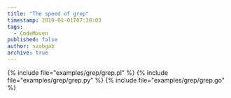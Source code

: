 ```yaml
---
title: "The speed of grep"
timestamp: 2019-01-01T07:30:03
tags:
  - CodeMaven
published: false
author: szabgab
archive: true
---
```




{% include file="examples/grep/grep.pl" %}
{% include file="examples/grep/grep.py" %}
{% include file="examples/grep/grep.go" %}

